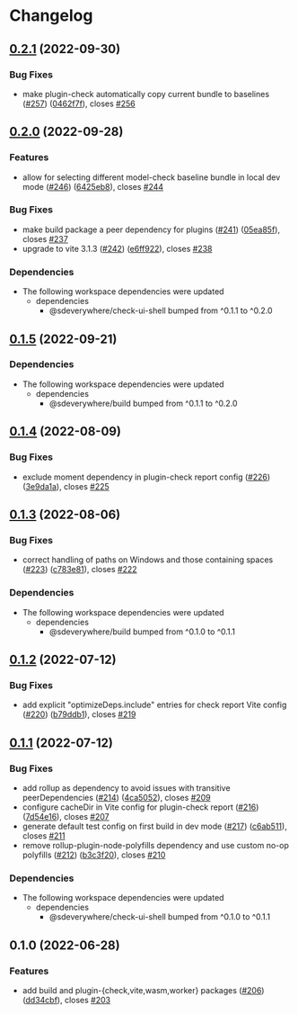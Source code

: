 # Changelog

## [0.2.1](https://github.com/climateinteractive/SDEverywhere/compare/plugin-check-v0.2.0...plugin-check-v0.2.1) (2022-09-30)


### Bug Fixes

* make plugin-check automatically copy current bundle to baselines ([#257](https://github.com/climateinteractive/SDEverywhere/issues/257)) ([0462f7f](https://github.com/climateinteractive/SDEverywhere/commit/0462f7f94b71bfcd71b71d2d74c34f58096fd1e2)), closes [#256](https://github.com/climateinteractive/SDEverywhere/issues/256)

## [0.2.0](https://github.com/climateinteractive/SDEverywhere/compare/plugin-check-v0.1.5...plugin-check-v0.2.0) (2022-09-28)


### Features

* allow for selecting different model-check baseline bundle in local dev mode ([#246](https://github.com/climateinteractive/SDEverywhere/issues/246)) ([6425eb8](https://github.com/climateinteractive/SDEverywhere/commit/6425eb8240d3a7e3e83c7b6e5be5dd837b2a5c57)), closes [#244](https://github.com/climateinteractive/SDEverywhere/issues/244)


### Bug Fixes

* make build package a peer dependency for plugins ([#241](https://github.com/climateinteractive/SDEverywhere/issues/241)) ([05ea85f](https://github.com/climateinteractive/SDEverywhere/commit/05ea85f256ceed064018cdfab1bd6d52a7dca735)), closes [#237](https://github.com/climateinteractive/SDEverywhere/issues/237)
* upgrade to vite 3.1.3 ([#242](https://github.com/climateinteractive/SDEverywhere/issues/242)) ([e6ff922](https://github.com/climateinteractive/SDEverywhere/commit/e6ff922f002411b83a9ab0688c5a65433b8f4d61)), closes [#238](https://github.com/climateinteractive/SDEverywhere/issues/238)


### Dependencies

* The following workspace dependencies were updated
  * dependencies
    * @sdeverywhere/check-ui-shell bumped from ^0.1.1 to ^0.2.0


## [0.1.5](https://github.com/climateinteractive/SDEverywhere/compare/plugin-check-v0.1.4...plugin-check-v0.1.5) (2022-09-21)

### Dependencies

* The following workspace dependencies were updated
  * dependencies
    * @sdeverywhere/build bumped from ^0.1.1 to ^0.2.0


## [0.1.4](https://github.com/climateinteractive/SDEverywhere/compare/plugin-check-v0.1.3...plugin-check-v0.1.4) (2022-08-09)


### Bug Fixes

* exclude moment dependency in plugin-check report config ([#226](https://github.com/climateinteractive/SDEverywhere/issues/226)) ([3e9da1a](https://github.com/climateinteractive/SDEverywhere/commit/3e9da1a5d1aefa73bea1538b6bd7e0990bc10c2f)), closes [#225](https://github.com/climateinteractive/SDEverywhere/issues/225)

## [0.1.3](https://github.com/climateinteractive/SDEverywhere/compare/plugin-check-v0.1.2...plugin-check-v0.1.3) (2022-08-06)


### Bug Fixes

* correct handling of paths on Windows and those containing spaces ([#223](https://github.com/climateinteractive/SDEverywhere/issues/223)) ([c783e81](https://github.com/climateinteractive/SDEverywhere/commit/c783e811a43331e4c563438b8fa441792bdcfe28)), closes [#222](https://github.com/climateinteractive/SDEverywhere/issues/222)


### Dependencies

* The following workspace dependencies were updated
  * dependencies
    * @sdeverywhere/build bumped from ^0.1.0 to ^0.1.1

## [0.1.2](https://github.com/climateinteractive/SDEverywhere/compare/plugin-check-v0.1.1...plugin-check-v0.1.2) (2022-07-12)


### Bug Fixes

* add explicit "optimizeDeps.include" entries for check report Vite config ([#220](https://github.com/climateinteractive/SDEverywhere/issues/220)) ([b79ddb1](https://github.com/climateinteractive/SDEverywhere/commit/b79ddb199a28e81a66c8c420ee00929ae698e8d8)), closes [#219](https://github.com/climateinteractive/SDEverywhere/issues/219)

## [0.1.1](https://github.com/climateinteractive/SDEverywhere/compare/plugin-check-v0.1.0...plugin-check-v0.1.1) (2022-07-12)


### Bug Fixes

* add rollup as dependency to avoid issues with transitive peerDependencies ([#214](https://github.com/climateinteractive/SDEverywhere/issues/214)) ([4ca5052](https://github.com/climateinteractive/SDEverywhere/commit/4ca50521ddac2f6d9434b20cd272684bf26d95e2)), closes [#209](https://github.com/climateinteractive/SDEverywhere/issues/209)
* configure cacheDir in Vite config for plugin-check report ([#216](https://github.com/climateinteractive/SDEverywhere/issues/216)) ([7d54e16](https://github.com/climateinteractive/SDEverywhere/commit/7d54e160cbbf07d5d2642b6f8b769713167f298e)), closes [#207](https://github.com/climateinteractive/SDEverywhere/issues/207)
* generate default test config on first build in dev mode ([#217](https://github.com/climateinteractive/SDEverywhere/issues/217)) ([c6ab511](https://github.com/climateinteractive/SDEverywhere/commit/c6ab511c509dc6eac132e12ed386180b00d63680)), closes [#211](https://github.com/climateinteractive/SDEverywhere/issues/211)
* remove rollup-plugin-node-polyfills dependency and use custom no-op polyfills ([#212](https://github.com/climateinteractive/SDEverywhere/issues/212)) ([b3c3f20](https://github.com/climateinteractive/SDEverywhere/commit/b3c3f20bf6e6a41efc2854f694cebb0579263e4c)), closes [#210](https://github.com/climateinteractive/SDEverywhere/issues/210)


### Dependencies

* The following workspace dependencies were updated
  * dependencies
    * @sdeverywhere/check-ui-shell bumped from ^0.1.0 to ^0.1.1

## 0.1.0 (2022-06-28)


### Features

* add build and plugin-{check,vite,wasm,worker} packages ([#206](https://github.com/climateinteractive/SDEverywhere/issues/206)) ([dd34cbf](https://github.com/climateinteractive/SDEverywhere/commit/dd34cbfcc0b8b3fb1655c8aa64fb919f9757b8be)), closes [#203](https://github.com/climateinteractive/SDEverywhere/issues/203)
